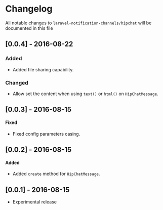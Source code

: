 # Changelog

All notable changes to `laravel-notification-channels/hipchat` will be documented in this file

## [0.0.4] - 2016-08-22
### Added
- Added file sharing capability.

### Changed
- Allow set the content when using `text()` or `html()` on `HipChatMessage`. 

## [0.0.3] - 2016-08-15
#### Fixed
- Fixed config parameters casing.

## [0.0.2] - 2016-08-15
#### Added
- Added `create` method for `HipChatMessage`.

## [0.0.1] - 2016-08-15
- Experimental release
